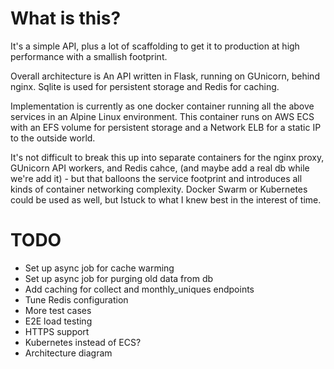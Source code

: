 # What is this?

It's a simple API, plus a lot of scaffolding to get it to production at high performance with a smallish footprint.

Overall architecture is An API written in Flask, running on GUnicorn, behind nginx. Sqlite is used for persistent storage and Redis for caching.

Implementation is currently as one docker container running all the above services in an Alpine Linux environment. This container runs on AWS ECS with an EFS volume for persistent storage and a Network ELB for a static IP to the outside world. 

It's not difficult to break this up into separate containers for the nginx proxy, GUnicorn API workers, and Redis cahce, (and maybe add a real db while we're add it) - but that balloons the service footprint and introduces all kinds of container networking complexity. Docker Swarm or Kubernetes could be used as well, but Istuck to what I knew best in the interest of time.

# TODO

- Set up async job for cache warming
- Set up async job for purging old data from db
- Add caching for collect and monthly_uniques endpoints
- Tune Redis configuration
- More test cases
- E2E load testing
- HTTPS support
- Kubernetes instead of ECS?
- Architecture diagram